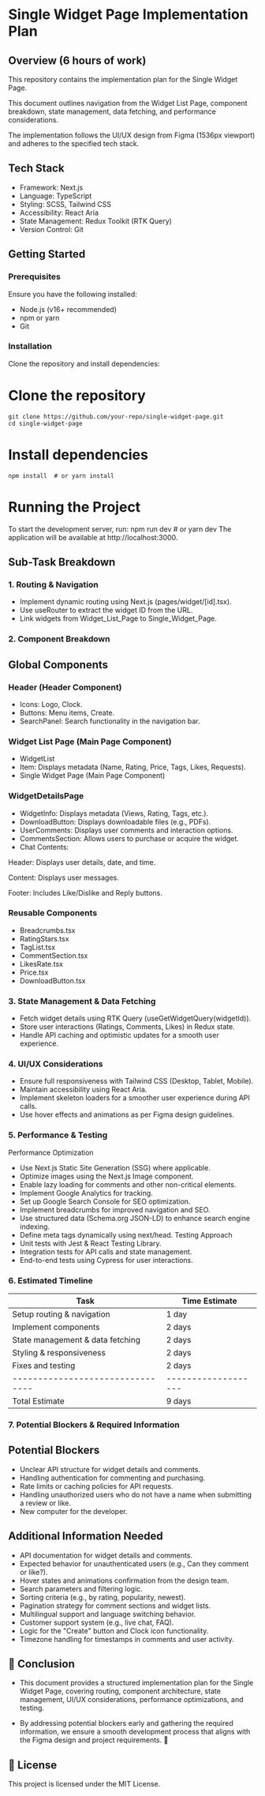 # Single Widget Page Implementation Plan

## Overview (6 hours of work)

This repository contains the implementation plan for the Single Widget Page. 

This document outlines navigation from the Widget List Page, component breakdown, state management, data fetching, and performance considerations. 

The implementation follows the UI/UX design from Figma (1536px viewport) and adheres to the specified tech stack.

## Tech Stack

- Framework: Next.js
- Language: TypeScript
- Styling: SCSS, Tailwind CSS
- Accessibility: React Aria
- State Management: Redux Toolkit (RTK Query)
- Version Control: Git

## Getting Started

### Prerequisites

Ensure you have the following installed:

- Node.js (v16+ recommended)
- npm or yarn
- Git

### Installation

Clone the repository and install dependencies:

# Clone the repository
    git clone https://github.com/your-repo/single-widget-page.git
    cd single-widget-page

# Install dependencies
    npm install  # or yarn install

# Running the Project

To start the development server, run:
    npm run dev  # or yarn dev
The application will be available at http://localhost:3000.

## Sub-Task Breakdown

### 1. Routing & Navigation

- Implement dynamic routing using Next.js (pages/widget/[id].tsx).
- Use useRouter to extract the widget ID from the URL.
- Link widgets from Widget_List_Page to Single_Widget_Page.

### 2. Component Breakdown

## Global Components

### Header (Header Component)

- Icons: Logo, Clock.
- Buttons: Menu items, Create.
- SearchPanel: Search functionality in the navigation bar.

### Widget List Page (Main Page Component)

- WidgetList
- Item: Displays metadata (Name, Rating, Price, Tags, Likes, Requests).
- Single Widget Page (Main Page Component)

### WidgetDetailsPage

- WidgetInfo: Displays metadata (Views, Rating, Tags, etc.).
- DownloadButton: Displays downloadable files (e.g., PDFs).
- UserComments: Displays user comments and interaction options.
- CommentsSection: Allows users to purchase or acquire the widget.
- Chat Contents:

Header: Displays user details, date, and time.

Content: Displays user messages.

Footer: Includes Like/Dislike and Reply buttons.

### Reusable Components

- Breadcrumbs.tsx
- RatingStars.tsx
- TagList.tsx
- CommentSection.tsx
- LikesRate.tsx
- Price.tsx
- DownloadButton.tsx

### 3. State Management & Data Fetching

- Fetch widget details using RTK Query (useGetWidgetQuery(widgetId)).
- Store user interactions (Ratings, Comments, Likes) in Redux state.
- Handle API caching and optimistic updates for a smooth user experience.

### 4. UI/UX Considerations

- Ensure full responsiveness with Tailwind CSS (Desktop, Tablet, Mobile).
- Maintain accessibility using React Aria.
- Implement skeleton loaders for a smoother user experience during API calls.
- Use hover effects and animations as per Figma design guidelines.

### 5. Performance & Testing

Performance Optimization
- Use Next.js Static Site Generation (SSG) where applicable.
- Optimize images using the Next.js Image component.
- Enable lazy loading for comments and other non-critical elements.
- Implement Google Analytics for tracking.
- Set up Google Search Console for SEO optimization.
- Implement breadcrumbs for improved navigation and SEO.
- Use structured data (Schema.org JSON-LD) to enhance search engine indexing.
- Define meta tags dynamically using next/head.
Testing Approach
- Unit tests with Jest & React Testing Library.
- Integration tests for API calls and state management.
- End-to-end tests using Cypress for user interactions.

### 6. Estimated Timeline

|Task                            | Time Estimate     |
|--------------------------------|-------------------|
|Setup routing & navigation      | 1 day             |
|Implement components            | 2 days            |
|State management & data fetching| 2 days            |
|Styling & responsiveness        | 2 days            |
|Fixes and testing               |  2 days           |
|--------------------------------|-------------------|
|Total Estimate                  |  9 days           |



### 7. Potential Blockers & Required Information

## Potential Blockers

- Unclear API structure for widget details and comments.
- Handling authentication for commenting and purchasing.
- Rate limits or caching policies for API requests.
- Handling unauthorized users who do not have a name when submitting a review or like.
- New computer for the developer.

## Additional Information Needed

- API documentation for widget details and comments.
- Expected behavior for unauthenticated users (e.g., Can they comment or like?).
- Hover states and animations confirmation from the design team.
- Search parameters and filtering logic.
- Sorting criteria (e.g., by rating, popularity, newest).
- Pagination strategy for comment sections and widget lists.
- Multilingual support and language switching behavior.
- Customer support system (e.g., live chat, FAQ).
- Logic for the "Create" button and Clock icon functionality.
- Timezone handling for timestamps in comments and user activity.

## 📌 Conclusion

- This document provides a structured implementation plan for the Single Widget Page, covering routing, component architecture, state management, UI/UX considerations, performance optimizations, and testing.

- By addressing potential blockers early and gathering the required information, we ensure a smooth development process that aligns with the Figma design and project requirements. 🚀

## 📜 License

This project is licensed under the MIT License.